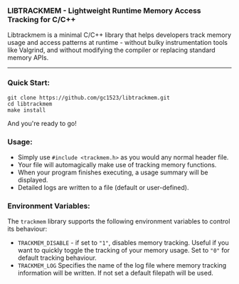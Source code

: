### LIBTRACKMEM - Lightweight Runtime Memory Access Tracking for C/C++

Libtrackmem is a minimal C/C++ library that helps developers track memory usage and access patterns at runtime - without bulky instrumentation tools like Valgrind, and without modifying the compiler or replacing standard memory APIs.

---

### Quick Start:

```
git clone https://github.com/gc1523/libtrackmem.git
cd libtrackmem
make install
```

And you're ready to go!

### Usage:

 - Simply use `#include <trackmem.h>` as you would any normal header file.
 - Your file will automagically make use of tracking memory functions.
 - When your program finishes executing, a usage summary will be displayed.
 - Detailed logs are written to a file (default or user-defined).

### Environment Variables:

  The `trackmem` library supports the following environment variables to control its behaviour:

  - `TRACKMEM_DISABLE` - if set to `"1"`, disables memory tracking. Useful if you want to quickly toggle the tracking of your memory usage. Set to `"0"` for default tracking behaviour.
  - `TRACKMEM_LOG` Specifies the name of the log file where memory tracking information will be written. If not set a default filepath will be used.


